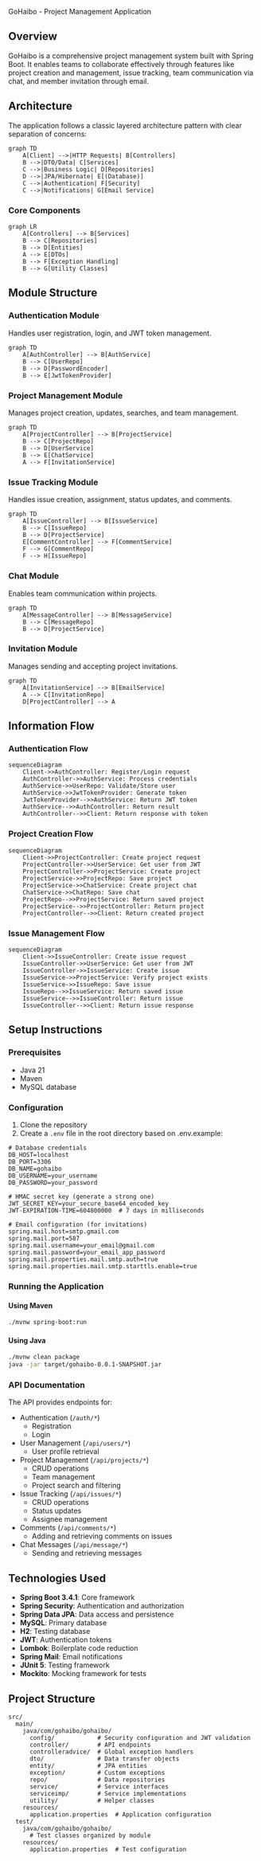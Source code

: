  GoHaibo - Project Management Application

## Overview

GoHaibo is a comprehensive project management system built with Spring Boot. It enables teams to collaborate effectively through features like project creation and management, issue tracking, team communication via chat, and member invitation through email.

## Architecture

The application follows a classic layered architecture pattern with clear separation of concerns:

```mermaid
graph TD
    A[Client] -->|HTTP Requests| B[Controllers]
    B -->|DTO/Data| C[Services]
    C -->|Business Logic| D[Repositories]
    D -->|JPA/Hibernate| E[(Database)]
    C -->|Authentication| F[Security]
    C -->|Notifications| G[Email Service]
```

### Core Components

```mermaid
graph LR
    A[Controllers] --> B[Services]
    B --> C[Repositories]
    B --> D[Entities]
    A --> E[DTOs]
    B --> F[Exception Handling]
    B --> G[Utility Classes]
```

## Module Structure

### Authentication Module
Handles user registration, login, and JWT token management.

```mermaid
graph TD
    A[AuthController] --> B[AuthService]
    B --> C[UserRepo]
    B --> D[PasswordEncoder]
    B --> E[JwtTokenProvider]
```

### Project Management Module
Manages project creation, updates, searches, and team management.

```mermaid
graph TD
    A[ProjectController] --> B[ProjectService]
    B --> C[ProjectRepo]
    B --> D[UserService]
    B --> E[ChatService]
    A --> F[InvitationService]
```

### Issue Tracking Module
Handles issue creation, assignment, status updates, and comments.

```mermaid
graph TD
    A[IssueController] --> B[IssueService]
    B --> C[IssueRepo]
    B --> D[ProjectService]
    E[CommentController] --> F[CommentService]
    F --> G[CommentRepo]
    F --> H[IssueRepo]
```

### Chat Module
Enables team communication within projects.

```mermaid
graph TD
    A[MessageController] --> B[MessageService]
    B --> C[MessageRepo]
    B --> D[ProjectService]
```

### Invitation Module
Manages sending and accepting project invitations.

```mermaid
graph TD
    A[InvitationService] --> B[EmailService]
    A --> C[InvitationRepo]
    D[ProjectController] --> A
```

## Information Flow

### Authentication Flow

```mermaid
sequenceDiagram
    Client->>AuthController: Register/Login request
    AuthController->>AuthService: Process credentials
    AuthService->>UserRepo: Validate/Store user
    AuthService->>JwtTokenProvider: Generate token
    JwtTokenProvider-->>AuthService: Return JWT token
    AuthService-->>AuthController: Return result
    AuthController-->>Client: Return response with token
```

### Project Creation Flow

```mermaid
sequenceDiagram
    Client->>ProjectController: Create project request
    ProjectController->>UserService: Get user from JWT
    ProjectController->>ProjectService: Create project
    ProjectService->>ProjectRepo: Save project
    ProjectService->>ChatService: Create project chat
    ChatService->>ChatRepo: Save chat
    ProjectRepo-->>ProjectService: Return saved project
    ProjectService-->>ProjectController: Return project
    ProjectController-->>Client: Return created project
```

### Issue Management Flow

```mermaid
sequenceDiagram
    Client->>IssueController: Create issue request
    IssueController->>UserService: Get user from JWT
    IssueController->>IssueService: Create issue
    IssueService->>ProjectService: Verify project exists
    IssueService->>IssueRepo: Save issue
    IssueRepo-->>IssueService: Return saved issue
    IssueService-->>IssueController: Return issue
    IssueController-->>Client: Return issue response
```

## Setup Instructions

### Prerequisites
- Java 21
- Maven
- MySQL database

### Configuration
1. Clone the repository
2. Create a `.env` file in the root directory based on .env.example:

```properties
# Database credentials
DB_HOST=localhost
DB_PORT=3306
DB_NAME=gohaibo
DB_USERNAME=your_username
DB_PASSWORD=your_password

# HMAC secret key (generate a strong one)
JWT_SECRET_KEY=your_secure_base64_encoded_key
JWT-EXPIRATION-TIME=604800000  # 7 days in milliseconds

# Email configuration (for invitations)
spring.mail.host=smtp.gmail.com
spring.mail.port=587
spring.mail.username=your_email@gmail.com
spring.mail.password=your_email_app_password
spring.mail.properties.mail.smtp.auth=true
spring.mail.properties.mail.smtp.starttls.enable=true
```

### Running the Application

#### Using Maven
```bash
./mvnw spring-boot:run
```

#### Using Java
```bash
./mvnw clean package
java -jar target/gohaibo-0.0.1-SNAPSHOT.jar
```

### API Documentation

The API provides endpoints for:
- Authentication (`/auth/*`)
  - Registration
  - Login
- User Management (`/api/users/*`)
  - User profile retrieval
- Project Management (`/api/projects/*`)
  - CRUD operations
  - Team management
  - Project search and filtering
- Issue Tracking (`/api/issues/*`)
  - CRUD operations
  - Status updates
  - Assignee management
- Comments (`/api/comments/*`)
  - Adding and retrieving comments on issues
- Chat Messages (`/api/message/*`)
  - Sending and retrieving messages

## Technologies Used

- **Spring Boot 3.4.1**: Core framework
- **Spring Security**: Authentication and authorization
- **Spring Data JPA**: Data access and persistence
- **MySQL**: Primary database
- **H2**: Testing database
- **JWT**: Authentication tokens
- **Lombok**: Boilerplate code reduction
- **Spring Mail**: Email notifications
- **JUnit 5**: Testing framework
- **Mockito**: Mocking framework for tests

## Project Structure

```
src/
  main/
    java/com/gohaibo/gohaibo/
      config/            # Security configuration and JWT validation
      controller/        # API endpoints
      controlleradvice/  # Global exception handlers
      dto/               # Data transfer objects
      entity/            # JPA entities
      exception/         # Custom exceptions
      repo/              # Data repositories
      service/           # Service interfaces
      serviceimp/        # Service implementations
      utility/           # Helper classes
    resources/
      application.properties  # Application configuration
  test/
    java/com/gohaibo/gohaibo/
      # Test classes organized by module
    resources/
      application.properties  # Test configuration
